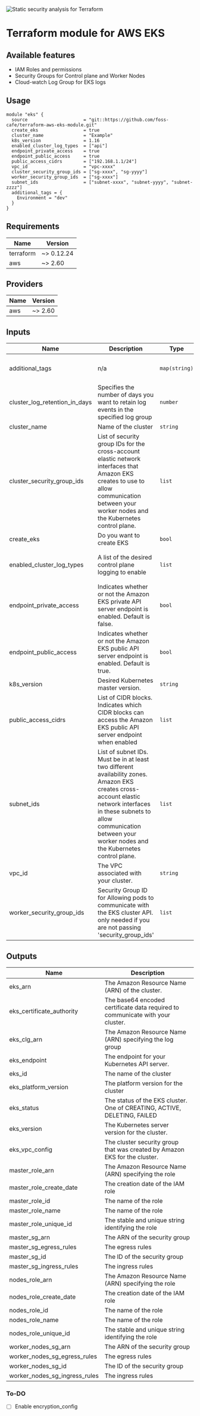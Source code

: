 ![Static security analysis for Terraform](https://github.com/foss-cafe/terraform-aws-eks/workflows/Static%20security%20analysis%20for%20Terraform/badge.svg)
# Terraform module for AWS EKS

## Available features

- IAM Roles and permissions
- Security Groups for Control plane and Worker Nodes
- Cloud-watch Log Group for EKS logs

## Usage

```hcl
module "eks" {
  source                     = "git::https://github.com/foss-cafe/terraform-aws-eks-module.git"
  create_eks                 = true
  cluster_name               = "Example"
  k8s_version                = 1.16
  enabled_cluster_log_types  = ["api"]
  endpoint_private_access    = true
  endpoint_public_access     = true
  public_access_cidrs        = ["192.168.1.1/24"]
  vpc_id                     = "vpc-xxxx"
  cluster_security_group_ids = ["sg-xxxx", "sg-yyyy"]
  worker_security_group_ids  = ["sg-xxxx"]
  subnet_ids                 = ["subnet-xxxx", "subnet-yyyy", "subnet-zzzz"]
  additional_tags = {
    Environment = "dev"
  }
}
```
<!-- BEGINNING OF PRE-COMMIT-TERRAFORM DOCS HOOK -->
## Requirements

| Name | Version |
|------|---------|
| terraform | ~> 0.12.24 |
| aws | ~> 2.60 |

## Providers

| Name | Version |
|------|---------|
| aws | ~> 2.60 |

## Inputs

| Name | Description | Type | Default | Required |
|------|-------------|------|---------|:--------:|
| additional\_tags | n/a | `map(string)` | <pre>{<br>  "createdby": "devops"<br>}</pre> | no |
| cluster\_log\_retention\_in\_days | Specifies the number of days you want to retain log events in the specified log group | `number` | `90` | no |
| cluster\_name | Name of the cluster | `string` | `"example-dev"` | no |
| cluster\_security\_group\_ids | List of security group IDs for the cross-account elastic network interfaces that Amazon EKS creates to use to allow communication between your worker nodes and the Kubernetes control plane. | `list` | `[]` | no |
| create\_eks | Do you want to create EKS | `bool` | `true` | no |
| enabled\_cluster\_log\_types | A list of the desired control plane logging to enable | `list` | <pre>[<br>  "api",<br>  "audit"<br>]</pre> | no |
| endpoint\_private\_access | Indicates whether or not the Amazon EKS private API server endpoint is enabled. Default is false. | `bool` | `false` | no |
| endpoint\_public\_access | Indicates whether or not the Amazon EKS public API server endpoint is enabled. Default is true. | `bool` | `true` | no |
| k8s\_version | Desired Kubernetes master version. | `string` | `"1.17"` | no |
| public\_access\_cidrs | List of CIDR blocks. Indicates which CIDR blocks can access the Amazon EKS public API server endpoint when enabled | `list` | <pre>[<br>  "0.0.0.0/0"<br>]</pre> | no |
| subnet\_ids | List of subnet IDs. Must be in at least two different availability zones. Amazon EKS creates cross-account elastic network interfaces in these subnets to allow communication between your worker nodes and the Kubernetes control plane. | `list` | `[]` | no |
| vpc\_id | The VPC associated with your cluster. | `string` | `null` | no |
| worker\_security\_group\_ids | Security Group ID for Allowing pods to communicate with the EKS cluster API. only needed if you are not passing 'security\_group\_ids' | `list` | `[]` | no |

## Outputs

| Name | Description |
|------|-------------|
| eks\_arn | The Amazon Resource Name (ARN) of the cluster. |
| eks\_certificate\_authority | The base64 encoded certificate data required to communicate with your cluster. |
| eks\_clg\_arn | The Amazon Resource Name (ARN) specifying the log group |
| eks\_endpoint | The endpoint for your Kubernetes API server. |
| eks\_id | The name of the cluster |
| eks\_platform\_version | The platform version for the cluster |
| eks\_status | The status of the EKS cluster. One of CREATING, ACTIVE, DELETING, FAILED |
| eks\_version | The Kubernetes server version for the cluster. |
| eks\_vpc\_config | The cluster security group that was created by Amazon EKS for the cluster. |
| master\_role\_arn | The Amazon Resource Name (ARN) specifying the role |
| master\_role\_create\_date | The creation date of the IAM role |
| master\_role\_id | The name of the role |
| master\_role\_name | The name of the role |
| master\_role\_unique\_id | The stable and unique string identifying the role |
| master\_sg\_arn | The ARN of the security group |
| master\_sg\_egress\_rules | The egress rules |
| master\_sg\_id | The ID of the security group |
| master\_sg\_ingress\_rules | The ingress rules |
| nodes\_role\_arn | The Amazon Resource Name (ARN) specifying the role |
| nodes\_role\_create\_date | The creation date of the IAM role |
| nodes\_role\_id | The name of the role |
| nodes\_role\_name | The name of the role |
| nodes\_role\_unique\_id | The stable and unique string identifying the role |
| worker\_nodes\_sg\_arn | The ARN of the security group |
| worker\_nodes\_sg\_egress\_rules | The egress rules |
| worker\_nodes\_sg\_id | The ID of the security group |
| worker\_nodes\_sg\_ingress\_rules | The ingress rules |

<!-- END OF PRE-COMMIT-TERRAFORM DOCS HOOK -->


### To-DO
- [ ] Enable encryption_config